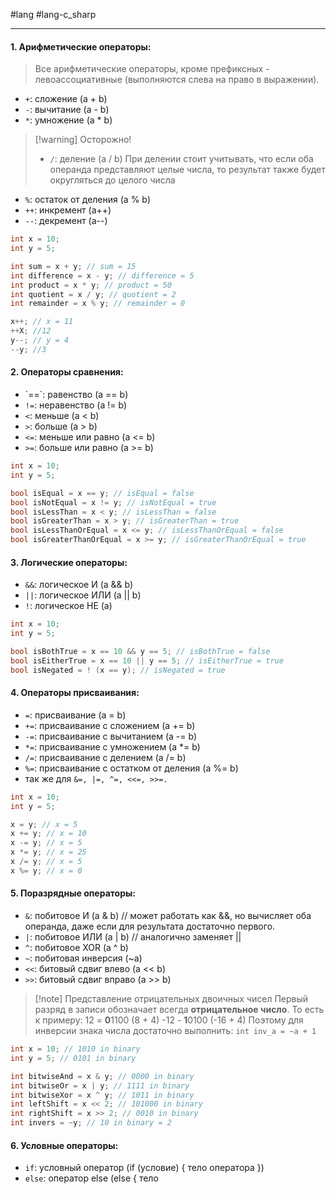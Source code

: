 #lang #lang-c_sharp

---
#### **1. Арифметические операторы:**
> Все арифметические операторы, кроме префиксных - левоассоциативные (выполняются слева на право в выражении). 

- `+`: сложение (a + b)
- `-`: вычитание (a - b)
- `*`: умножение (a * b)
> [!warning] Осторожно!
> - `/`: деление (a / b) 
> При делении стоит учитывать, что если оба операнда представляют целые числа, то результат также будет округляться до целого числа
- `%`: остаток от деления (a % b)
- `++`: инкремент (a++)
- `--`: декремент (a--)

```csharp
int x = 10;
int y = 5;

int sum = x + y; // sum = 15
int difference = x - y; // difference = 5
int product = x * y; // product = 50
int quotient = x / y; // quotient = 2
int remainder = x % y; // remainder = 0

x++; // x = 11
++X; //12
y--; // y = 4
--y; //3  
```

#### **2. Операторы сравнения:**
- \`\==\`: равенство (a == b)
- `!=`: неравенство (a != b)
- `<`: меньше (a < b)
- `>`: больше (a > b)
- `<=`: меньше или равно (a <= b)
- `>=`: больше или равно (a >= b)

```csharp
int x = 10;
int y = 5;

bool isEqual = x == y; // isEqual = false
bool isNotEqual = x != y; // isNotEqual = true
bool isLessThan = x < y; // isLessThan = false
bool isGreaterThan = x > y; // isGreaterThan = true
bool isLessThanOrEqual = x <= y; // isLessThanOrEqual = false
bool isGreaterThanOrEqual = x >= y; // isGreaterThanOrEqual = true
```

#### **3. Логические операторы:**
- `&&`: логическое И (a && b)
- `||`: логическое ИЛИ (a || b)
- `!`: логическое НЕ (a)

```csharp
int x = 10;
int y = 5;

bool isBothTrue = x == 10 && y == 5; // isBothTrue = false
bool isEitherTrue = x == 10 || y == 5; // isEitherTrue = true
bool isNegated = ! (x == y); // isNegated = true
```

#### **4. Операторы присваивания:**
- `=`: присваивание (a = b)
- `+=`: присваивание с сложением (a += b)
- `-=`: присваивание с вычитанием (a -= b)
- `*=`: присваивание с умножением (a *= b)
- `/=`: присваивание с делением (a /= b)
- `%=`: присваивание с остатком от деления (a %= b)
- так же для `&=, |=, ^=, <<=, >>=.`

```csharp
int x = 10;
int y = 5;

x = y; // x = 5
x += y; // x = 10
x -= y; // x = 5
x *= y; // x = 25
x /= y; // x = 5
x %= y; // x = 0
```

#### **5. Поразрядные операторы:**
- `&`: побитовое И (a & b) // может работать как &&, но вычисляет оба операнда, даже если для результата достаточно первого.
- `|`: побитовое ИЛИ (a | b) // аналогично заменяет || 
- `^`: побитовое XOR (a ^ b)
- `~`: побитовая инверсия (~a)
- `<<`: битовый сдвиг влево (a << b)
- `>>`: битовый сдвиг вправо (a >> b)

> [!note] Представление отрицательных двоичных чисел
> Первый разряд в записи обозначает всегда **отрицательное число**.
> То есть к примеру:
> 12 =  **0**1100 (8 + 4)
> -12 - **1**0100 (-16 + 4)
> Поэтому для инверсии знака числа достаточно выполнить: `int inv_a = ~a + 1`

```csharp
int x = 10; // 1010 in binary
int y = 5; // 0101 in binary

int bitwiseAnd = x & y; // 0000 in binary
int bitwiseOr = x | y; // 1111 in binary
int bitwiseXor = x ^ y; // 1011 in binary
int leftShift = x << 2; // 101000 in binary
int rightShift = x >> 2; // 0010 in binary
int invers = ~y; // 10 in binary = 2
```

#### **6. Условные операторы:**
- `if`: условный оператор (if (условие) { тело оператора })
- `else`: оператор else (else { тело